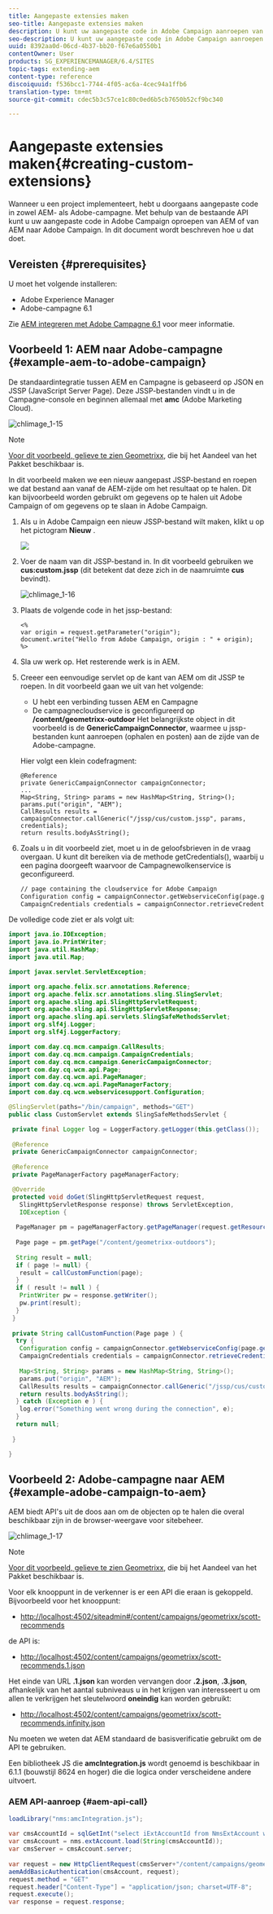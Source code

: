 ```yaml
---
title: Aangepaste extensies maken
seo-title: Aangepaste extensies maken
description: U kunt uw aangepaste code in Adobe Campaign aanroepen van AEM of van AEM naar Adobe Campaign
seo-description: U kunt uw aangepaste code in Adobe Campaign aanroepen van AEM of van AEM naar Adobe Campaign
uuid: 8392aa0d-06cd-4b37-bb20-f67e6a0550b1
contentOwner: User
products: SG_EXPERIENCEMANAGER/6.4/SITES
topic-tags: extending-aem
content-type: reference
discoiquuid: f536bcc1-7744-4f05-ac6a-4cec94a1ffb6
translation-type: tm+mt
source-git-commit: cdec5b3c57ce1c80c0ed6b5cb7650b52cf9bc340

---
```



# Aangepaste extensies maken{#creating-custom-extensions}

Wanneer u een project implementeert, hebt u doorgaans aangepaste code in zowel AEM- als Adobe-campagne. Met behulp van de bestaande API kunt u uw aangepaste code in Adobe Campaign oproepen van AEM of van AEM naar Adobe Campaign. In dit document wordt beschreven hoe u dat doet.

## Vereisten {#prerequisites}

U moet het volgende installeren:

* Adobe Experience Manager
* Adobe-campagne 6.1

Zie [AEM integreren met Adobe Campagne 6.1](/help/sites-administering/campaignonpremise.md) voor meer informatie.

## Voorbeeld 1: AEM naar Adobe-campagne {#example-aem-to-adobe-campaign}

De standaardintegratie tussen AEM en Campagne is gebaseerd op JSON en JSSP (JavaScript Server Page). Deze JSSP-bestanden vindt u in de Campagne-console en beginnen allemaal met **amc** (Adobe Marketing Cloud).

![chlimage_1-15](assets/chlimage_1-15.png)

>[!NOTE]
>
>[Voor dit voorbeeld, gelieve te zien Geometrixx](/help/sites-developing/we-retail.md), die bij het Aandeel van het Pakket beschikbaar is.

In dit voorbeeld maken we een nieuw aangepast JSSP-bestand en roepen we dat bestand aan vanaf de AEM-zijde om het resultaat op te halen. Dit kan bijvoorbeeld worden gebruikt om gegevens op te halen uit Adobe Campaign of om gegevens op te slaan in Adobe Campaign.

1. Als u in Adobe Campaign een nieuw JSSP-bestand wilt maken, klikt u op het pictogram **Nieuw** .

   ![](do-not-localize/chlimage_1-4.png)

1. Voer de naam van dit JSSP-bestand in. In dit voorbeeld gebruiken we **cus:custom.jssp** (dit betekent dat deze zich in de naamruimte **cus** bevindt).

   ![chlimage_1-16](assets/chlimage_1-16.png)

1. Plaats de volgende code in het jssp-bestand:

   ```
   <%
   var origin = request.getParameter("origin");
   document.write("Hello from Adobe Campaign, origin : " + origin);
   %>
   ```

1. Sla uw werk op. Het resterende werk is in AEM.
1. Creeer een eenvoudige servlet op de kant van AEM om dit JSSP te roepen. In dit voorbeeld gaan we uit van het volgende:

   * U hebt een verbinding tussen AEM en Campagne
   * De campagnecloudservice is geconfigureerd op **/content/geometrixx-outdoor**
   Het belangrijkste object in dit voorbeeld is de **GenericCampaignConnector**, waarmee u jssp-bestanden kunt aanroepen (ophalen en posten) aan de zijde van de Adobe-campagne.

   Hier volgt een klein codefragment:

   ```
   @Reference
   private GenericCampaignConnector campaignConnector;
   ...
   Map<String, String> params = new HashMap<String, String>();
   params.put("origin", "AEM"); 
   CallResults results = campaignConnector.callGeneric("/jssp/cus/custom.jssp", params, credentials);
   return results.bodyAsString();
   ```

1. Zoals u in dit voorbeeld ziet, moet u in de geloofsbrieven in de vraag overgaan. U kunt dit bereiken via de methode getCredentials(), waarbij u een pagina doorgeeft waarvoor de Campagnewolkenservice is geconfigureerd.

   ```xml
   // page containing the cloudservice for Adobe Campaign
   Configuration config = campaignConnector.getWebserviceConfig(page.getContentResource().getParent());
   CampaignCredentials credentials = campaignConnector.retrieveCredentials(config);
   ```

De volledige code ziet er als volgt uit:

```java
import java.io.IOException;
import java.io.PrintWriter;
import java.util.HashMap;
import java.util.Map;

import javax.servlet.ServletException;

import org.apache.felix.scr.annotations.Reference;
import org.apache.felix.scr.annotations.sling.SlingServlet;
import org.apache.sling.api.SlingHttpServletRequest;
import org.apache.sling.api.SlingHttpServletResponse;
import org.apache.sling.api.servlets.SlingSafeMethodsServlet;
import org.slf4j.Logger;
import org.slf4j.LoggerFactory;

import com.day.cq.mcm.campaign.CallResults;
import com.day.cq.mcm.campaign.CampaignCredentials;
import com.day.cq.mcm.campaign.GenericCampaignConnector;
import com.day.cq.wcm.api.Page;
import com.day.cq.wcm.api.PageManager;
import com.day.cq.wcm.api.PageManagerFactory;
import com.day.cq.wcm.webservicesupport.Configuration;

@SlingServlet(paths="/bin/campaign", methods="GET")
public class CustomServlet extends SlingSafeMethodsServlet {

 private final Logger log = LoggerFactory.getLogger(this.getClass());
 
 @Reference
 private GenericCampaignConnector campaignConnector;
 
 @Reference
 private PageManagerFactory pageManagerFactory;

 @Override
 protected void doGet(SlingHttpServletRequest request,
   SlingHttpServletResponse response) throws ServletException,
   IOException {
  
  PageManager pm = pageManagerFactory.getPageManager(request.getResourceResolver());
  
  Page page = pm.getPage("/content/geometrixx-outdoors");
  
  String result = null;
  if ( page != null) {
   result = callCustomFunction(page);
  }
  if ( result != null ) {
   PrintWriter pw = response.getWriter();
   pw.print(result);
  }
 }
 
 private String callCustomFunction(Page page ) {
  try {
   Configuration config = campaignConnector.getWebserviceConfig(page.getContentResource().getParent());
   CampaignCredentials credentials = campaignConnector.retrieveCredentials(config);
   
   Map<String, String> params = new HashMap<String, String>();
   params.put("origin", "AEM");
   CallResults results = campaignConnector.callGeneric("/jssp/cus/custom.jssp", params, credentials);
   return results.bodyAsString();
  } catch (Exception e ) {
   log.error("Something went wrong during the connection", e);
  }
  return null;
  
 }

}
```

## Voorbeeld 2: Adobe-campagne naar AEM {#example-adobe-campaign-to-aem}

AEM biedt API&#39;s uit de doos aan om de objecten op te halen die overal beschikbaar zijn in de browser-weergave voor sitebeheer.

![chlimage_1-17](assets/chlimage_1-17.png)

>[!NOTE]
>
>[Voor dit voorbeeld, gelieve te zien Geometrixx](/help/sites-developing/we-retail.md), die bij het Aandeel van het Pakket beschikbaar is.

Voor elk knooppunt in de verkenner is er een API die eraan is gekoppeld. Bijvoorbeeld voor het knooppunt:

* [http://localhost:4502/siteadmin#/content/campaigns/geometrixx/scott-recommends](http://localhost:4502/siteadmin#/content/campaigns/geometrixx/scott-recommends)

de API is:

* [http://localhost:4502/content/campaigns/geometrixx/scott-recommends.1.json](http://localhost:4502/content/campaigns/geometrixx/scott-recommends.2.json)

Het einde van URL **.1.json** kan worden vervangen door **.2.json**, **.3.json**, afhankelijk van het aantal subniveaus u in het krijgen van interesseert u om allen te verkrijgen het sleutelwoord **oneindig** kan worden gebruikt:

* [http://localhost:4502/content/campaigns/geometrixx/scott-recommends.infinity.json](http://localhost:4502/content/campaigns/geometrixx/scott-recommends.2.json)

Nu moeten we weten dat AEM standaard de basisverificatie gebruikt om de API te gebruiken.

Een bibliotheek JS die **amcIntegration.js** wordt genoemd is beschikbaar in 6.1.1 (bouwstijl 8624 en hoger) die die logica onder verscheidene andere uitvoert.

### AEM API-aanroep {#aem-api-call}

```java
loadLibrary("nms:amcIntegration.js");
 
var cmsAccountId = sqlGetInt("select iExtAccountId from NmsExtAccount where sName=$(sz)","aemInstance")
var cmsAccount = nms.extAccount.load(String(cmsAccountId));
var cmsServer = cmsAccount.server;
 
var request = new HttpClientRequest(cmsServer+"/content/campaigns/geometrixx.infinity.json")
aemAddBasicAuthentication(cmsAccount, request);
request.method = "GET"
request.header["Content-Type"] = "application/json; charset=UTF-8";
request.execute();
var response = request.response;
```

